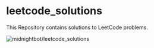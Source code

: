 # leetcode_solutions
This Repository contains solutions to LeetCode problems.

<img src="https://github-readme-stats.vercel.app/api/top-langs/?username=midnightbot/leetcode_solutions&layout=compact&hide=html&theme=blue-green" alt="midnightbot/leetcode_solutions" />
